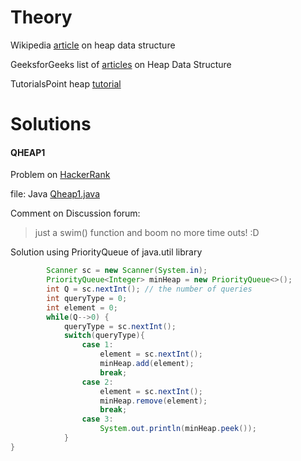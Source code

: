 # Theory

Wikipedia [article](https://en.wikipedia.org/wiki/Heap_(data_structure)) on heap data structure

GeeksforGeeks list of [articles](https://www.geeksforgeeks.org/heap-data-structure/) on Heap Data Structure

TutorialsPoint heap [tutorial](https://www.tutorialspoint.com/data_structures_algorithms/heap_data_structure.htm)

# Solutions

#### QHEAP1

Problem on [HackerRank](https://www.hackerrank.com/challenges/qheap1/problem)

file: Java [Qheap1.java](Qheap1.java)

Comment on Discussion forum:
> just a swim() function and boom no more time outs! :D

Solution using PriorityQueue of java.util library

```java
        Scanner sc = new Scanner(System.in);
        PriorityQueue<Integer> minHeap = new PriorityQueue<>();
        int Q = sc.nextInt(); // the number of queries
        int queryType = 0;
        int element = 0;
        while(Q-->0) {
            queryType = sc.nextInt();
            switch(queryType){
                case 1:
                    element = sc.nextInt();
                    minHeap.add(element);
                    break;
                case 2:
                    element = sc.nextInt();
                    minHeap.remove(element);
                    break;
                case 3:
                    System.out.println(minHeap.peek());
            }
}
```